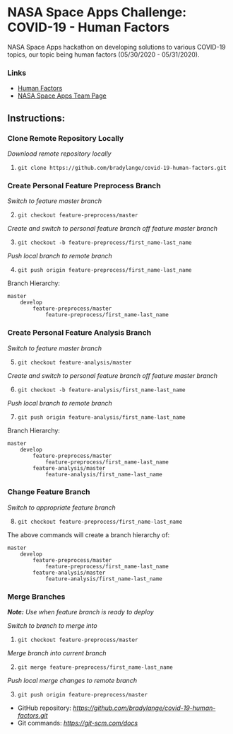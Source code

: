 # NASA Space Apps Challenge: COVID-19 - Human Factors
NASA Space Apps hackathon on developing solutions to various COVID-19 topics,
our topic being human factors (05/30/2020 - 05/31/2020).

### Links
- [Human Factors]
- [NASA Space Apps Team Page]

[Human Factors]: https://covid19.spaceappschallenge.org/challenges/covid-challenges/human-factors/details
[NASA Space Apps Team Page]: https://covid19.spaceappschallenge.org/challenges/covid-challenges/human-factors/teams/todo-team-name/project

## Instructions:
### Clone Remote Repository Locally
*Download remote repository locally*

1. `git clone https://github.com/bradylange/covid-19-human-factors.git`

### Create Personal Feature Preprocess Branch
*Switch to feature master branch*

2. `git checkout feature-preprocess/master`

*Create and switch to personal feature branch off feature master branch*

3. `git checkout -b feature-preprocess/first_name-last_name`

*Push local branch to remote branch*

4. `git push origin feature-preprocess/first_name-last_name`

Branch Hierarchy:
```
master
    develop
        feature-preprocess/master
            feature-preprocess/first_name-last_name
```

### Create Personal Feature Analysis Branch
*Switch to feature master branch*

5. `git checkout feature-analysis/master`

*Create and switch to personal feature branch off feature master branch*

6. `git checkout -b feature-analysis/first_name-last_name`

*Push local branch to remote branch*

7. `git push origin feature-analysis/first_name-last_name`

Branch Hierarchy:
```
master
    develop
        feature-preprocess/master
            feature-preprocess/first_name-last_name
        feature-analysis/master
            feature-analysis/first_name-last_name
```

### Change Feature Branch
*Switch to appropriate feature branch*

8. `git checkout feature-preprocess/first_name-last_name`

The above commands will create a branch hierarchy of:
```
master
    develop
        feature-preprocess/master
            feature-preprocess/first_name-last_name
        feature-analysis/master
            feature-analysis/first_name-last_name
```

### Merge Branches ###
***Note:*** *Use when feature branch is ready to deploy*

*Switch to branch to merge into*

1. `git checkout feature-preprocess/master`

*Merge branch into current branch*

2. `git merge feature-preprocess/first_name-last_name`

*Push local merge changes to remote branch*

3. `git push origin feature-preprocess/master`

- GitHub repository: *https://github.com/bradylange/covid-19-human-factors.git*
- Git commands: *https://git-scm.com/docs*

